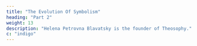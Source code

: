 ```yaml
---
title: "The Evolution Of Symbolism"
heading: "Part 2"
weight: 13
description: "Helena Petrovna Blavatsky is the founder of Theosophy."
c: "indigo"
---
```


